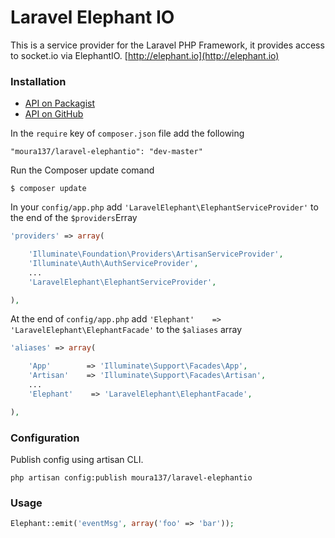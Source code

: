 Laravel Elephant IO
===================

This is a service provider for the Laravel PHP Framework, it provides access to socket.io via ElephantIO. [http://elephant.io](http://elephant.io)

### Installation

- [API on Packagist](https://packagist.org/packages/moura137/laravel-elephantio)
- [API on GitHub](https://github.com/moura137/LaravelElephantIO)

In the `require` key of `composer.json` file add the following

    "moura137/laravel-elephantio": "dev-master"

Run the Composer update comand

    $ composer update

In your `config/app.php` add `'LaravelElephant\ElephantServiceProvider'` to the end of the `$providers`Erray

```php
'providers' => array(

    'Illuminate\Foundation\Providers\ArtisanServiceProvider',
    'Illuminate\Auth\AuthServiceProvider',
    ...
    'LaravelElephant\ElephantServiceProvider',

),
```

At the end of `config/app.php` add `'Elephant'    => 'LaravelElephant\ElephantFacade'` to the `$aliases` array

```php
'aliases' => array(

    'App'        => 'Illuminate\Support\Facades\App',
    'Artisan'    => 'Illuminate\Support\Facades\Artisan',
    ...
    'Elephant'    => 'LaravelElephant\ElephantFacade',

),
```

### Configuration

Publish config using artisan CLI.

~~~
php artisan config:publish moura137/laravel-elephantio
~~~

### Usage
```php
Elephant::emit('eventMsg', array('foo' => 'bar'));
```